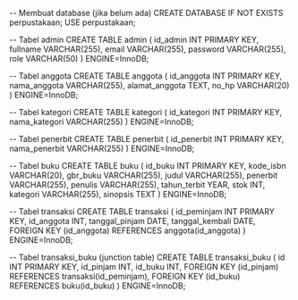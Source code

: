 -- Membuat database (jika belum ada)
CREATE DATABASE IF NOT EXISTS perpustakaan;
USE perpustakaan;

-- Tabel admin
CREATE TABLE admin (
    id_admin INT PRIMARY KEY,
    fullname VARCHAR(255),
    email VARCHAR(255),
    password VARCHAR(255),
    role VARCHAR(50)
) ENGINE=InnoDB;

-- Tabel anggota
CREATE TABLE anggota (
    id_anggota INT PRIMARY KEY,
    nama_anggota VARCHAR(255),
    alamat_anggota TEXT,
    no_hp VARCHAR(20)
) ENGINE=InnoDB;

-- Tabel kategori
CREATE TABLE kategori (
    id_kategori INT PRIMARY KEY,
    nama_kategori VARCHAR(255)
) ENGINE=InnoDB;

-- Tabel penerbit
CREATE TABLE penerbit (
    id_penerbit INT PRIMARY KEY,
    nama_penerbit VARCHAR(255)
) ENGINE=InnoDB;

-- Tabel buku
CREATE TABLE buku (
    id_buku INT PRIMARY KEY,
    kode_isbn VARCHAR(20),
    gbr_buku VARCHAR(255),
    judul VARCHAR(255),
    penerbit VARCHAR(255),
    penulis VARCHAR(255),
    tahun_terbit YEAR,
    stok INT,
    kategori VARCHAR(255),
    sinopsis TEXT
) ENGINE=InnoDB;

-- Tabel transaksi
CREATE TABLE transaksi (
    id_peminjam INT PRIMARY KEY,
    id_anggota INT,
    tanggal_pinjam DATE,
    tanggal_kembali DATE,
    FOREIGN KEY (id_anggota) REFERENCES anggota(id_anggota)
) ENGINE=InnoDB;

-- Tabel transaksi_buku (junction table)
CREATE TABLE transaksi_buku (
    id INT PRIMARY KEY,
    id_pinjam INT,
    id_buku INT,
    FOREIGN KEY (id_pinjam) REFERENCES transaksi(id_peminjam),
    FOREIGN KEY (id_buku) REFERENCES buku(id_buku)
) ENGINE=InnoDB;